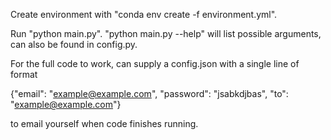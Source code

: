 Create environment with "conda env create -f environment.yml".

Run "python main.py". "python main.py --help" will list possible arguments, can also be found in config.py. 

For the full code to work, can supply a config.json with a single line of format

{"email": "example@example.com", "password": "jsabkdjbas", "to": "example@example.com"}

to email yourself when code finishes running.
